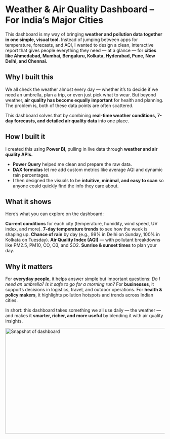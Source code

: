 #  Weather & Air Quality Dashboard – For India’s Major Cities

This dashboard is my way of bringing **weather and pollution data together in one simple, visual tool.**
Instead of jumping between apps for temperature, forecasts, and AQI, I wanted to design a clean, interactive report that gives people everything they need — at a glance — for **cities like Ahmedabad, Mumbai, Bengaluru, Kolkata, Hyderabad, Pune, New Delhi, and Chennai.**

## Why I built this

We all check the weather almost every day — whether it’s to decide if we need an umbrella, plan a trip, or even just pick what to wear. But beyond weather, **air quality has become equally important** for health and planning. The problem is, both of these data points are often scattered.

This dashboard solves that by combining **real-time weather conditions, 7-day forecasts, and detailed air quality data** into one place.

## How I built it

I created this using **Power BI**, pulling in live data through **weather and air quality APIs.**

* **Power Query** helped me clean and prepare the raw data.
* **DAX formulas** let me add custom metrics like average AQI and dynamic rain percentages.
* I then designed the visuals to be **intuitive, minimal, and easy to scan** so anyone could quickly find the info they care about.

## What it shows

Here’s what you can explore on the dashboard:

**Current conditions** for each city (temperature, humidity, wind speed, UV index, and more).
**7-day temperature trends** to see how the week is shaping up.
**Chance of rain** by day (e.g., 99% in Delhi on Sunday, 100% in Kolkata on Tuesday).
**Air Quality Index (AQI)** — with pollutant breakdowns like PM2.5, PM10, CO, O3, and SO2.
**Sunrise & sunset times** to plan your day.

## Why it matters

For **everyday people**, it helps answer simple but important questions: *Do I need an umbrella? Is it safe to go for a morning run?*
For **businesses**, it supports decisions in logistics, travel, and outdoor operations.
For **health & policy makers**, it highlights pollution hotspots and trends across Indian cities.

In short: this dashboard takes something we all use daily — the weather — and makes it **smarter, richer, and more useful**
by blending it with air quality insights.

<img width="592" height="333" alt="Snapshot of dashboard" src="https://github.com/user-attachments/assets/696a5cec-fa1e-4edd-8516-853a995302bc" />

